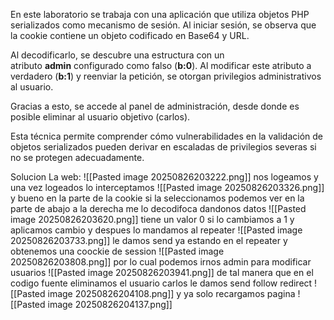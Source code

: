 En este laboratorio se trabaja con una aplicación que utiliza objetos PHP serializados como mecanismo de sesión. Al iniciar sesión, se observa que la cookie contiene un objeto codificado en Base64 y URL.

Al decodificarlo, se descubre una estructura con un atributo **admin** configurado como falso (**b:0**). Al modificar este atributo a verdadero (**b:1**) y reenviar la petición, se otorgan privilegios administrativos al usuario.

Gracias a esto, se accede al panel de administración, desde donde es posible eliminar al usuario objetivo (carlos).

Esta técnica permite comprender cómo vulnerabilidades en la validación de objetos serializados pueden derivar en escaladas de privilegios severas si no se protegen adecuadamente.

Solucion
La web:
![[Pasted image 20250826203222.png]]
nos logeamos
y una vez logeados lo interceptamos
![[Pasted image 20250826203326.png]]
y bueno en la parte de la cookie si la seleccionamos podemos ver en la parte de abajo a la derecha me lo decodifoca dandonos datos
![[Pasted image 20250826203620.png]]
tiene un valor 0 si lo cambiamos a 1 y aplicamos cambio y despues lo mandamos al repeater
![[Pasted image 20250826203733.png]]
le damos send ya estando en el repeater y obtenemos una coockie de session
![[Pasted image 20250826203808.png]]
por lo cual podemos irnos admin para modificar usuarios
![[Pasted image 20250826203941.png]]
de tal manera que en el codigo fuente eliminamos el usuario carlos le damos send follow redirect 
![[Pasted image 20250826204108.png]]
y ya solo recargamos pagina
![[Pasted image 20250826204137.png]]

